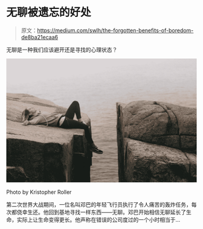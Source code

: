 # 无聊被遗忘的好处

> 原文：<https://medium.com/swlh/the-forgotten-benefits-of-boredom-de8ba21ecaa6>

无聊是一种我们应该避开还是寻找的心理状态？

![](img/0badfbc77431ae77b7fb0d3d19a5e824.png)

Photo by Kristopher Roller

第二次世界大战期间，一位名叫邓巴的年轻飞行员执行了令人痛苦的轰炸任务，每次都侥幸生还。他回到基地寻找一样东西——无聊。邓巴开始相信无聊延长了生命，实际上让生命变得更长。他声称在错误的公司度过的一个小时相当于…